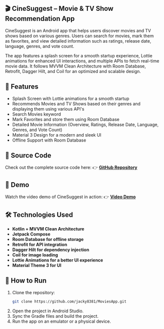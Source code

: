 ## 🎬 CineSuggest – Movie & TV Show Recommendation App


CineSuggest is an Android app that helps users discover movies and TV shows based on various genres. Users can search for movies, mark them as favorites, and view detailed information such as ratings, release date, language, genres, and vote count.

The app features a splash screen for a smooth startup experience, Lottie animations for enhanced UI interactions, and multiple APIs to fetch real-time movie data. It follows MVVM Clean Architecture with Room Database, Retrofit, Dagger Hilt, and Coil for an optimized and scalable design.

## 🚀 Features
- Splash Screen with Lottie animations for a smooth startup
- Recommends Movies and TV Shows based on their genres and displaying them using various API's
- Search Movies keyword 
- Mark Favorites and store them using Room Database
- Detailed Movie Information (Overview, Ratings, Release Date, Language, Genres, and Vote Count)
- Material 3 Design for a modern and sleek UI
- Offline Support with Room Database

## 📂 Source Code
Check out the complete source code here:
👉 **[GitHub Repository](https://github.com/jacky8381/MoviesApp)**

## 🎥 Demo
Watch the video demo of CineSuggest in action:
👉 **[Video Demo](https://drive.google.com/file/d/1uvyGikv6UyfIWIcmskRX0fjTLvdJamks/view?usp=drivesdk)**

## 🛠️ Technologies Used
- **Kotlin + MVVM Clean Architecture**
- **Jetpack Compose**
- **Room Database for offline storage**
- **Retrofit for API integration**
- **Dagger Hilt for dependency injection**
- **Coil for image loading**
- **Lottie Animations for a better UI experience**
- **Material Theme 3 for UI**


## 📜 How to Run
1. Clone the repository:
   ```sh
   git clone https://github.com/jacky8381/MoviesApp.git
2. Open the project in Android Studio.
3. Sync the Gradle files and build the project.
4. Run the app on an emulator or a physical device.
